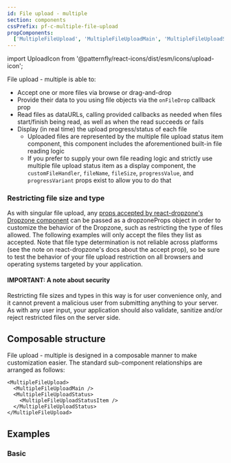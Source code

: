 ```yaml
---
id: File upload - multiple
section: components
cssPrefix: pf-c-multiple-file-upload
propComponents:
  ['MultipleFileUpload', 'MultipleFileUploadMain', 'MultipleFileUploadStatus', 'MultipleFileUploadStatusItem']
---
```


import UploadIcon from '@patternfly/react-icons/dist/esm/icons/upload-icon';

File upload - multiple is able to:

- Accept one or more files via browse or drag-and-drop
- Provide their data to you using file objects via the `onFileDrop` callback prop
- Read files as dataURLs, calling provided callbacks as needed when files start/finish being read, as well as when the read succeeds or fails
- Display (in real time) the upload progress/status of each file
  - Uploaded files are represented by the multiple file upload status item component, this component includes the aforementioned built-in file reading logic
  - If you prefer to supply your own file reading logic and strictly use multiple file upload status item as a display component, the `customFileHandler`, `fileName`, `fileSize`, `progressValue`, and `progressVariant` props exist to allow you to do that

### Restricting file size and type

As with singular file upload, any [props accepted by react-dropzone's Dropzone component](https://react-dropzone.js.org/#!/Dropzone) can be passed as a dropzoneProps object in order to customize the behavior of the Dropzone, such as restricting the type of files allowed. The following examples will only accept the files they list as accepted. Note that file type determination is not reliable across platforms (see the note on react-dropzone's docs about the accept prop), so be sure to test the behavior of your file upload restriction on all browsers and operating systems targeted by your application.

#### IMPORTANT: A note about security

Restricting file sizes and types in this way is for user convenience only, and it cannot prevent a malicious user from submitting anything to your server. As with any user input, your application should also validate, sanitize and/or reject restricted files on the server side.

## Composable structure

File upload - multiple is designed in a composable manner to make customization easier. The standard sub-component relationships are arranged as follows:

```noLive
<MultipleFileUpload>
  <MultipleFileUploadMain />
  <MultipleFileUploadStatus>
    <MultipleFileUploadStatusItem />
  </MultipleFileUploadStatus>
</MultipleFileUpload>
```

## Examples

### Basic

```ts file="./MultipleFileUploadBasic.tsx"
```
